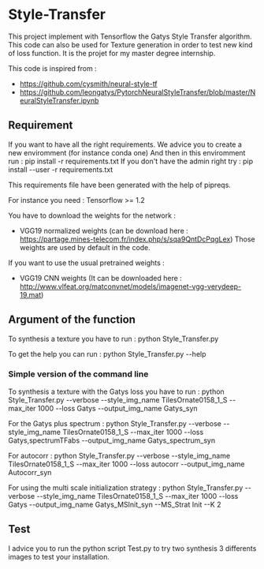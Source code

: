 # Style-Transfer

This project implement with Tensorflow the Gatys Style Transfer algorithm.
This code can also be used for Texture generation in order to test new kind of loss function.
It is the projet for my master degree internship.

This code is inspired from :
- https://github.com/cysmith/neural-style-tf
- https://github.com/leongatys/PytorchNeuralStyleTransfer/blob/master/NeuralStyleTransfer.ipynb


## Requirement 

If you want to have all the right requirements. We advice you to create a new enviromment (for instance conda one)
And then in this enviromment run :
pip install -r requirements.txt
If you don't have the admin right try :
pip install --user -r requirements.txt

This requirements file have been generated with the help of pipreqs.

For instance you need :
Tensorflow >= 1.2

You have to download the weights for the network :
- VGG19 normalized weights (can be download here : https://partage.mines-telecom.fr/index.php/s/sqa9QntDcPqgLex)
Those weights are used by default in the code.

If you want to use the usual pretrained weights : 
- VGG19 CNN weights (It can be downloaded here : http://www.vlfeat.org/matconvnet/models/imagenet-vgg-verydeep-19.mat)



## Argument of the function

To synthesis a texture you have to run :
python Style_Transfer.py 

To get the help you can run : 
python Style_Transfer.py --help

### Simple version of the command line

To synthesis a texture with the Gatys loss you have to run :
python Style_Transfer.py --verbose --style_img_name TilesOrnate0158_1_S --max_iter 1000 --loss Gatys --output_img_name Gatys_syn

For the Gatys plus spectrum :
python Style_Transfer.py --verbose --style_img_name TilesOrnate0158_1_S --max_iter 1000 --loss Gatys,spectrumTFabs --output_img_name Gatys_spectrum_syn

For autocorr :
python Style_Transfer.py --verbose --style_img_name TilesOrnate0158_1_S --max_iter 1000 --loss autocorr --output_img_name Autocorr_syn

For using the multi scale initialization strategy :
python Style_Transfer.py --verbose --style_img_name TilesOrnate0158_1_S --max_iter 1000 --loss Gatys --output_img_name Gatys_MSInit_syn --MS_Strat Init --K 2
   

## Test

I advice you to run the python script Test.py to try two synthesis 3 differents images
to test your installation.

